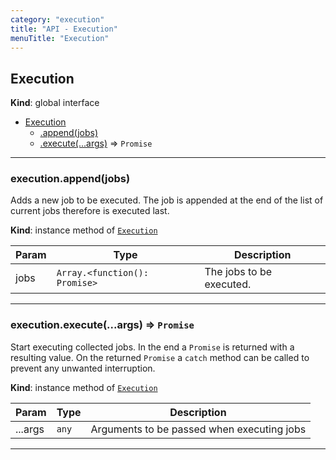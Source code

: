 ```yaml
---
category: "execution"
title: "API - Execution"
menuTitle: "Execution"
---
```


## Execution&nbsp;<a name="Execution" href="https://github.com/seznam/ima/blob/v17.15.1/packages/core/src/execution/Execution.js#L18" target="_blank"><span class="icon"><i class="fas fa-external-link-alt fa-xs"></i></span></a>
**Kind**: global interface  

* [Execution](#Execution)
    * [.append(jobs)](#Execution+append)
    * [.execute(...args)](#Execution+execute) ⇒ <code>Promise</code>


* * *

### execution.append(jobs)&nbsp;<a name="Execution+append" href="https://github.com/seznam/ima/blob/v17.15.1/packages/core/src/execution/Execution.js#L25" target="_blank"><span class="icon"><i class="fas fa-external-link-alt fa-xs"></i></span></a>
Adds a new job to be executed. The job is appended at the end of the
list of current jobs therefore is executed last.

**Kind**: instance method of [<code>Execution</code>](#Execution)  

| Param | Type | Description |
| --- | --- | --- |
| jobs | <code>Array.&lt;function(): Promise&gt;</code> | The jobs to be executed. |


* * *

### execution.execute(...args) ⇒ <code>Promise</code>&nbsp;<a name="Execution+execute" href="https://github.com/seznam/ima/blob/v17.15.1/packages/core/src/execution/Execution.js#L35" target="_blank"><span class="icon"><i class="fas fa-external-link-alt fa-xs"></i></span></a>
Start executing collected jobs. In the end a <code>Promise</code> is returned
with a resulting value. On the returned <code>Promise</code> a <code>catch</code>
method can be called to prevent any unwanted interruption.

**Kind**: instance method of [<code>Execution</code>](#Execution)  

| Param | Type | Description |
| --- | --- | --- |
| ...args | <code>any</code> | Arguments to be passed when executing jobs |


* * *

